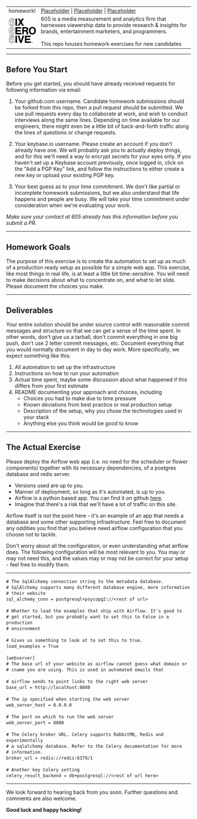 <table>
  <tr><td>
  homework!
  </td>
    <td>
        <a href=#Placeholder>Placeholder</a> |
        <a href=#Placeholder>Placeholder</a> |
        <a href=#Placeholder>Placeholder</a>
    </td>
  </tr>
  <tr>
    <td width=15%>
    <img src=img/icon.png style="width:150px"></td>
    <td>605 is a media measurement and analytics firm that harnesses viewership data to provide research & insights for brands, entertainment marketers, and programmers.  <br/><br/>
    This repo houses homework exercises for new candidates
    </td>
  </tr>
</table>

<hr/>

## Before You Start

Before you get started, you should have already received requests for following information via email:

1.  Your github.com username.  Candidate homework submissions should be forked from this repo, then a pull request should be submitted. We use pull requests every day to collaborate at work, and wish to conduct interviews along the same lines.  Depending on time available for our engineers, there might even be a little bit of back-and-forth traffic along the lines of questions or change requests.

2. Your keybase.io username.  Please create an account if you don't already have one.  We will probably ask you to actually deploy things, and for this we'll need a way to encrypt secrets for your eyes only.  If you haven't set up a Keybase account previously, once logged in, click on the "Add a PGP Key" link, and follow the instructions to either create a new key or upload your existing PGP key.

3. Your best guess as to your time commitment.  We don't like partial or incomplete homework submissions, but we also understand that life happens and people are busy.  We will take your time commitment under consideration when we're evaluating your work.

*Make sure your contact at 605 already has this information before you submit a PR.*

<hr/>

## Homework Goals

The purpose of this exercise is to create the automation to set up as much of a production ready setup as possible for a simple web app.  This exercise, like most things in real life, is at least a little bit time-sensitive.  You will need to make decisions about what to concentrate on, and what to let slide.  Please document the choices you make.

<hr/>

## Deliverables

Your entire solution should be under source control with reasonable commit messages and structure so that we can get a sense of the time spent.  In other words, don't give us a tarball, don't commit everything in one big push, don't use 2 letter commit messages, etc.  Document everything that you would normally document in day to day work. More specifically, we expect something like this:

1. All automation to set up the infrastructure
1. Instructions on how to run your automation
1. Actual time spent, maybe some discussion about what happened if this differs from your first estimate
1. README documenting your approach and choices, including
    * Choices you had to make due to time pressure
    * Known deviations from best practice or real production setup
    * Description of the setup, why you chose the technologies used in your stack
    * Anything else you think would be good to know

<hr/>

## The Actual Exercise

Please deploy the Airflow web app (i.e. no need for the scheduler or flower components) together with its necessary dependencies, of a postgres database and redis server.  

* Versions used are up to you.  
* Manner of deployment, so long as it's automated, is up to you.
* Airflow is a python based app. You can find it on github [here](https://github.com/apache/incubator-airflow).
* Imagine that there's a risk that we'll have a lot of traffic on this site.

Airflow itself is not the point here - it's an example of an app that needs a database and some other supporting infrastructure. Feel free to document any oddities you find that you believe need airflow configuration that you choose not to tackle.

Don't worry about all the configuration, or even understanding what airflow does. The following configuration will be most relevant to you. You may or may not need this, and the values may or may not be correct for your setup - feel free to modify them.

<hr/>

```
# The SqlAlchemy connection string to the metadata database.
# SqlAlchemy supports many different database engine, more information
# their website
sql_alchemy_conn = postgresql+psycopg2://<rest of url>

# Whether to load the examples that ship with Airflow. It's good to
# get started, but you probably want to set this to False in a production
# environment

# Gives us something to look at to set this to true.
load_examples = True

[webserver]
# The base url of your website as airflow cannot guess what domain or
# cname you are using. This is used in automated emails that

# airflow sends to point links to the right web server
base_url = http://localhost:8080

# The ip specified when starting the web server
web_server_host = 0.0.0.0

# The port on which to run the web server
web_server_port = 8080

# The Celery broker URL. Celery supports RabbitMQ, Redis and experimentally
# a sqlalchemy database. Refer to the Celery documentation for more
# information.
broker_url = redis://redis:6379/1

# Another key Celery setting
celery_result_backend = db+postgresql://<rest of url here>
```

<hr/>

We look forward to hearing back from you soon. Further questions and comments are also welcome.

**Good luck and happy hacking!**
